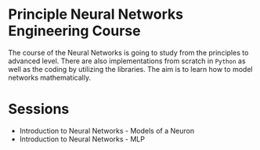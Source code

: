 # Principle Neural Networks Engineering Course
The course of the Neural Networks is going to study from the principles to advanced level. There are also
implementations from scratch in `Python` as well as the coding by utilizing the libraries. The aim is to learn how to
model networks mathematically.


# Sessions
- Introduction to Neural Networks - Models of a Neuron
- Introduction to Neural Networks - MLP

